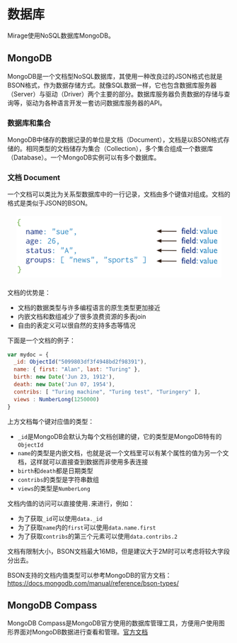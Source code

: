 # 数据库

Mirage使用NoSQL数据库MongoDB。

## MongoDB

MongoDB是一个文档型NoSQL数据库，其使用一种改良过的JSON格式也就是BSON格式，作为数据存储方式。就像SQL数据一样，它也包含数据库服务器（Server）与驱动（Driver）两个主要的部分。数据库服务器负责数据的存储与查询等，驱动为各种语言开发一套访问数据库服务器的API。

### 数据库和集合

MongoDB中储存的数据记录的单位是文档（Document），文档是以BSON格式存储的。相同类型的文档储存为集合（Collection），多个集合组成一个数据库（Database）。一个MongoDB实例可以有多个数据库。

### 文档 Document

一个文档可以类比为关系型数据库中的一行记录，文档由多个键值对组成。文档的格式是类似于JSON的BSON。

<div style="text-align:center;margin:20px;"><img src="./img/document.svg" width=550 /></div>

文档的优势是：

* 文档的数据类型与许多编程语言的原生类型更加接近
* 内嵌文档和数组减少了很多浪费资源的多表join
* 自由的表定义可以很自然的支持多态等情况

下面是一个文档的例子：

```js
var mydoc = {
  _id: ObjectId("5099803df3f4948bd2f98391"),
  name: { first: "Alan", last: "Turing" },
  birth: new Date('Jun 23, 1912'),
  death: new Date('Jun 07, 1954'),
  contribs: [ "Turing machine", "Turing test", "Turingery" ],
  views : NumberLong(1250000)
}
```

上方文档每个键对应值的类型：
* `_id`是MongoDB会默认为每个文档创建的键，它的类型是MongoDB特有的`ObjectId`
* `name`的类型是内嵌文档，也就是说一个文档里可以有某个属性的值为另一个文档，这样就可以直接查到数据而非使用多表连接
* `birth`和`death`都是日期类型
* `contribs`的类型是字符串数组
* `views`的类型是`NumberLong `

文档内值的访问可以直接使用`.`来进行，例如：
* 为了获取`_id`可以使用`data._id`
* 为了获取`name`内的`first`可以使用`data.name.first`
* 为了获取`contribs`的第三个元素可以使用`data.contribs.2`

文档有限制大小，BSON文档最大16MB，但是建议大于2M时可以考虑将较大字段分出去。

BSON支持的文档内值类型可以参考MongoDB的官方文档：https://docs.mongodb.com/manual/reference/bson-types/


## MongoDB Compass

MongoDB Compass是MongoDB官方使用的数据库管理工具，方便用户使用图形界面对MongoDB数据进行查看和管理。[官方文档](https://docs.mongodb.com/compass/current/)